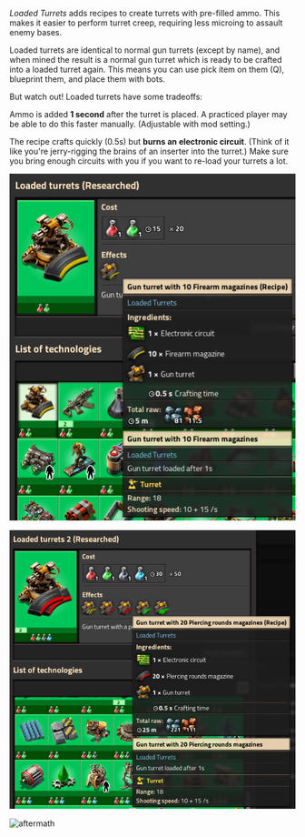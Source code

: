 *Loaded Turrets* adds recipes to create turrets with pre-filled ammo. This makes
it easier to perform turret creep, requiring less microing to assault enemy
bases.

Loaded turrets are identical to normal gun turrets (except by name), and when
mined the result is a normal gun turret which is ready to be crafted into a
loaded turret again. This means you can use pick item on them (Q), blueprint
them, and place them with bots.

But watch out! Loaded turrets have some tradeoffs:

Ammo is added **1 second** after the turret is placed. A practiced player may be
able to do this faster manually. (Adjustable with mod setting.)

The recipe crafts quickly (0.5s) but **burns an electronic circuit**. (Think of
it like you're jerry-rigging the brains of an inserter into the turret.) Make
sure you bring enough circuits with you if you want to re-load your turrets a
lot.

![Loaded turrets technology](assets/tech1.png)

![Loaded turrets 2 technology](assets/tech2.png)

![aftermath](assets/aftermath.png)
